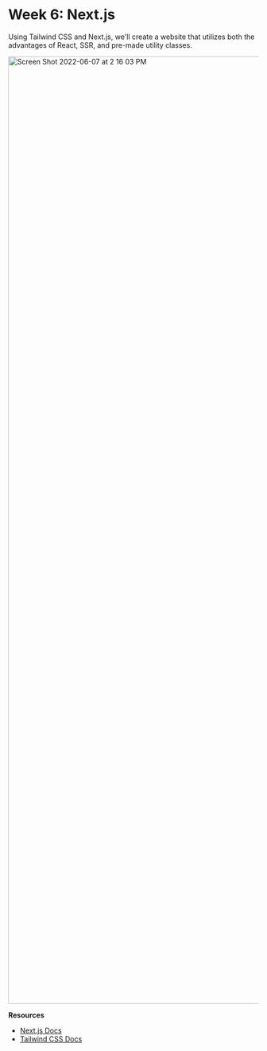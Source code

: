 # Week 6: Next.js
Using Tailwind CSS and Next.js, we'll create a website that utilizes both the advantages of React, SSR, and pre-made utility classes.

<img width="1904" alt="Screen Shot 2022-06-07 at 2 16 03 PM" src="https://user-images.githubusercontent.com/62436772/172453954-fd2dc056-2acc-4f17-95bd-01c49330325e.png">

**Resources**
- [Next.js Docs](https://nextjs.org/docs/getting-started)
- [Tailwind CSS Docs](https://tailwindcss.com/docs)
